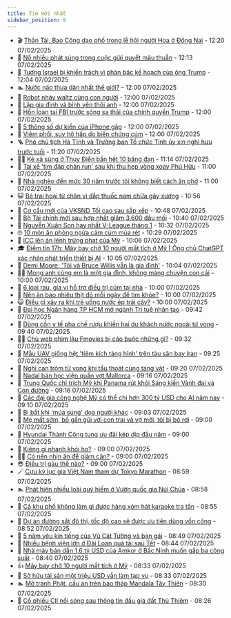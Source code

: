 ```yaml
---
title: Tim mới nhất
sidebar_position: 9
---
```


<!-- vnexpress-tin-moi-nhat:START -->
- 🎬 [Thần Tài, Bao Công dạo phố trong lễ hội người Hoa ở Đồng Nai](https://vnexpress.net/than-tai-bao-cong-dao-pho-trong-le-hoi-nguoi-hoa-o-dong-nai-4847002.html) - 12:20 07/02/2025
- 🐎 [Nổ nhiều phát súng trong cuộc giải quyết mâu thuẫn](https://vnexpress.net/no-nhieu-phat-sung-trong-cuoc-giai-quyet-mau-thuan-4846995.html) - 12:13 07/02/2025
- 🦍 [Tướng Israel bị khiển trách vì phản bác kế hoạch của ông Trump](https://vnexpress.net/tuong-israel-bi-khien-trach-vi-phan-bac-ke-hoach-cua-ong-trump-4847017.html) - 12:04 07/02/2025
- 🏊 [Nước nào thưa dân nhất thế giới?](https://vnexpress.net/nuoc-nao-thua-dan-nhat-the-gioi-4847001.html) - 12:00 07/02/2025
- 🎊 [Robot nhảy waltz cùng con người](https://vnexpress.net/robot-nhay-waltz-cung-con-nguoi-4846843.html) - 12:00 07/02/2025
- 🎃 [Lập gia đình và bình yên thôi anh](https://vnexpress.net/lap-gia-dinh-va-binh-yen-thoi-anh-4846741.html) - 12:00 07/02/2025
- 🧰 [Hỗn loạn tại FBI trước sóng sa thải của chính quyền Trump](https://vnexpress.net/hon-loan-tai-fbi-truoc-song-sa-thai-cua-chinh-quyen-trump-4846682.html) - 12:00 07/02/2025
- 🔭 [5 thông số dự kiến của iPhone gập](https://vnexpress.net/5-thong-so-du-kien-cua-iphone-gap-4846650.html) - 12:00 07/02/2025
- 🫶 [Viêm phổi, suy hô hấp do biến chứng cúm](https://vnexpress.net/viem-phoi-suy-ho-hap-do-bien-chung-cum-4846900.html) - 12:00 07/02/2025
- 🪜 [Phó chủ tịch Hà Tĩnh và Trưởng ban Tổ chức Tỉnh ủy xin nghỉ hưu trước tuổi](https://vnexpress.net/pho-chu-tich-ha-tinh-va-truong-ban-to-chuc-tinh-uy-xin-nghi-huu-truoc-tuoi-4847018.html) - 11:20 07/02/2025
- 👨‍🏫 [Kẻ xả súng ở Thụy Điển bắn hết 10 băng đạn](https://vnexpress.net/ke-xa-sung-o-thuy-dien-ban-het-10-bang-dan-4846943.html) - 11:14 07/02/2025
- 🎊 [Tài xế &#39;tim đập chân run&#39; sau khi thu hẹp vòng xoay Phú Hữu](https://vnexpress.net/tai-xe-tim-dap-chan-run-sau-khi-thu-hep-vong-xoay-phu-huu-4846958.html) - 11:00 07/02/2025
- 🎊 [Nhà nghèo đến mức 30 năm trước tôi không biết cách ăn phở](https://vnexpress.net/nha-ngheo-den-muc-30-nam-truoc-toi-khong-biet-cach-an-pho-4846721.html) - 11:00 07/02/2025
- 😺 [Bé trai hoại tử chân vì đắp thuốc nam chữa gãy xương](https://vnexpress.net/be-trai-hoai-tu-chan-vi-dap-thuoc-nam-chua-gay-xuong-4846910.html) - 10:56 07/02/2025
- 🐘 [Cơ cấu mới của VKSND Tối cao sau sắp xếp](https://vnexpress.net/co-cau-moi-cua-vksnd-toi-cao-sau-sap-xep-4847010.html) - 10:48 07/02/2025
- 🌁 [Bộ Tài chính mới sau hợp nhất giảm 3.600 đầu mối](https://vnexpress.net/bo-tai-chinh-moi-sau-hop-nhat-giam-3-600-dau-moi-4847008.html) - 10:40 07/02/2025
- 🐲 [Nguyễn Xuân Son hay nhất V-League tháng 1](https://vnexpress.net/nguyen-xuan-son-hay-nhat-v-league-thang-1-4846993.html) - 10:32 07/02/2025
- 🤓 [10 món ăn phòng ngừa cảm cúm mùa rét](https://vnexpress.net/10-mon-an-phong-ngua-cam-cum-mua-ret-4846547.html) - 10:29 07/02/2025
- 💪 [ICC lên án lệnh trừng phạt của Mỹ](https://vnexpress.net/icc-len-an-lenh-trung-phat-cua-my-4846949.html) - 10:06 07/02/2025
- 🎓 [Điểm tin 17h: Máy bay chở 10 người mất tích ở Mỹ | Ông chủ ChatGPT xác nhận phát triển thiết bị AI](https://vnexpress.net/diem-tin-17h-may-bay-cho-10-nguoi-mat-tich-o-my-ong-chu-chatgpt-xac-nhan-phat-trien-thiet-bi-ai-4847003.html) - 10:05 07/02/2025
- 🫣 [Demi Moore: &#39;Tôi và Bruce Willis vẫn là gia đình&#39;](https://vnexpress.net/demi-moore-toi-va-bruce-willis-van-la-gia-dinh-4846836.html) - 10:04 07/02/2025
- 🧑‍💻 [Mong anh cùng em là một gia đình, không màng chuyện con cái](https://vnexpress.net/mong-anh-cung-em-la-mot-gia-dinh-khong-mang-chuyen-con-cai-4846743.html) - 10:00 07/02/2025
- 🐲 [6 loại rau, gia vị hỗ trợ điều trị cúm tại nhà](https://vnexpress.net/6-loai-rau-gia-vi-ho-tro-dieu-tri-cum-tai-nha-4846355.html) - 10:00 07/02/2025
- 🌝 [Nên ăn bao nhiêu thịt đỏ mỗi ngày để tim khỏe?](https://vnexpress.net/nen-an-bao-nhieu-thit-do-moi-ngay-de-tim-khoe-4846894.html) - 10:00 07/02/2025
- 😺 [Điều gì xảy ra khi trẻ uống nước ép trái cây?](https://vnexpress.net/dieu-gi-xay-ra-khi-tre-uong-nuoc-ep-trai-cay-4846800.html) - 10:00 07/02/2025
- 🐎 [Đại học Ngân hàng TP HCM mở ngành Trí tuệ nhân tạo](https://vnexpress.net/dai-hoc-ngan-hang-tp-hcm-mo-nganh-tri-tue-nhan-tao-4846898.html) - 09:42 07/02/2025
- 🎡 [Dùng cồn y tế pha chế rượu khiến hai du khách nước ngoài tử vong](https://vnexpress.net/dung-con-y-te-pha-che-ruou-khien-hai-du-khach-nuoc-ngoai-tu-vong-4846973.html) - 09:40 07/02/2025
- 👨‍🏫 [Chủ web phim lậu Fmovies bị cáo buộc những gì?](https://vnexpress.net/chu-web-phim-lau-fmovies-bi-cao-buoc-nhung-gi-4846945.html) - 09:32 07/02/2025
- 🦆 [Mẫu UAV giống hệt &#39;tiêm kích tàng hình&#39; trên tàu sân bay Iran](https://vnexpress.net/mau-uav-giong-het-tiem-kich-tang-hinh-tren-tau-san-bay-iran-4846916.html) - 09:25 07/02/2025
- 🚦 [Nghi can trộm tử vong khi tẩu thoát cùng tang vật](https://vnexpress.net/nghi-can-trom-tu-vong-khi-tau-thoat-cung-tang-vat-4846964.html) - 09:20 07/02/2025
- 💫 [Nadal bán học viện quần vợt Mallorca](https://vnexpress.net/nadal-ban-hoc-vien-quan-vot-mallorca-4846969.html) - 09:16 07/02/2025
- 🎉 [Trung Quốc chỉ trích Mỹ khi Panama rút khỏi Sáng kiến Vành đai và Con đường](https://vnexpress.net/trung-quoc-chi-trich-my-khi-panama-rut-khoi-sang-kien-vanh-dai-va-con-duong-4846919.html) - 09:16 07/02/2025
- 🌋 [Các đại gia công nghệ Mỹ có thể chi hơn 300 tỷ USD cho AI năm nay](https://vnexpress.net/cac-dai-gia-cong-nghe-my-co-the-chi-hon-300-ty-usd-cho-ai-nam-nay-4846956.html) - 09:10 07/02/2025
- 🤖 [Bị bắt khi &#39;múa súng&#39; dọa người khác](https://vnexpress.net/bi-bat-khi-mua-sung-doa-nguoi-khac-4846946.html) - 09:03 07/02/2025
- 🦏 [Mẹ mất sớm, bố gần gũi với con trai và vợ mới, tôi bị bỏ rơi](https://vnexpress.net/me-mat-som-bo-gan-gui-voi-con-trai-va-vo-moi-toi-bi-bo-roi-4846729.html) - 09:00 07/02/2025
- 🦩 [Hyundai Thành Công tung ưu đãi kép dịp đầu năm](https://vnexpress.net/hyundai-thanh-cong-tung-uu-dai-kep-dip-dau-nam-4846948.html) - 09:00 07/02/2025
- 👺 [Kiêng gì nhanh khỏi ho?](https://vnexpress.net/kieng-gi-nhanh-khoi-ho-4846884.html) - 09:00 07/02/2025
- 🧑‍🏫 [Có nên nhịn ăn để giảm cân?](https://vnexpress.net/co-nen-nhin-an-de-giam-can-4846879.html) - 09:00 07/02/2025
- 😎 [Điều trị gàu thế nào?](https://vnexpress.net/dieu-tri-gau-the-nao-4846809.html) - 09:00 07/02/2025
- 🪄 [Cựu kỷ lục gia Việt Nam tham dự Tokyo Marathon](https://vnexpress.net/cuu-ky-luc-gia-viet-nam-tham-du-tokyo-marathon-4846950.html) - 08:59 07/02/2025
- 🏊 [Phát hiện nhiều loài quý hiếm ở Vườn quốc gia Núi Chúa](https://vnexpress.net/phat-hien-nhieu-loai-quy-hiem-o-vuon-quoc-gia-nui-chua-4846895.html) - 08:58 07/02/2025
- 💃 [Cả khu phố không làm gì được hàng xóm hát karaoke tra tấn](https://vnexpress.net/ca-khu-pho-khong-lam-gi-duoc-hang-xom-hat-karaoke-tra-tan-4846922.html) - 08:55 07/02/2025
- 🦆 [Dự án đường sắt đô thị, tốc độ cao sẽ được ưu tiên dùng vốn công](https://vnexpress.net/du-an-duong-sat-do-thi-toc-do-cao-se-duoc-uu-tien-dung-von-cong-4846932.html) - 08:52 07/02/2025
- 🎊 [5 năm yêu kín tiếng của Vũ Cát Tường và bạn gái](https://vnexpress.net/5-nam-yeu-kin-tieng-cua-vu-cat-tuong-va-ban-gai-4846370.html) - 08:49 07/02/2025
- 👺 [Nhiều bệnh viện lớn ở Đài Loan quá tải sau Tết](https://vnexpress.net/nhieu-benh-vien-lon-o-dai-loan-qua-tai-sau-tet-4846901.html) - 08:44 07/02/2025
- 🎡 [Nhà máy bán dẫn 1,6 tỷ USD của Amkor ở Bắc Ninh muốn gấp ba công suất](https://vnexpress.net/nha-may-ban-dan-1-6-ty-usd-cua-amkor-o-bac-ninh-muon-gap-ba-cong-suat-4846882.html) - 08:40 07/02/2025
- 👍 [Máy bay chở 10 người mất tích ở Mỹ](https://vnexpress.net/may-bay-cho-10-nguoi-mat-tich-o-my-4846885.html) - 08:33 07/02/2025
- 🐎 [Sở hữu tài sản một triệu USD vẫn làm tạp vụ](https://vnexpress.net/so-huu-tai-san-mot-trieu-usd-van-lam-tap-vu-4846920.html) - 08:33 07/02/2025
- 🏊 [Mở tranh Phật, cầu an trên bảo tháp Mandala Tây Thiên](https://vnexpress.net/mo-tranh-phat-cau-an-tren-bao-thap-mandala-tay-thien-4846892.html) - 08:30 07/02/2025
- 🦩 [Cổ phiếu CII nổi sóng sau thông tin đấu giá đất Thủ Thiêm](https://vnexpress.net/chung-khoan-hom-nay-7-2-co-phieu-cii-noi-song-sau-thong-tin-dau-gia-dat-thu-thiem-4846936.html) - 08:26 07/02/2025<!-- vnexpress-tin-moi-nhat:END -->
